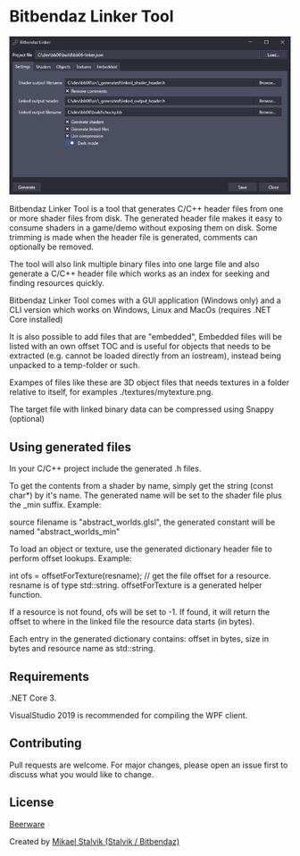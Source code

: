 # Bitbendaz Linker Tool

![](https://github.com/MikaelStalvik/BitbendazLinker/blob/master/screenshot.png)

Bitbendaz Linker Tool is a tool that generates C/C++ header files from one or more shader files from disk.
The generated header file makes it easy to consume shaders in a game/demo without exposing them on disk.
Some trimming is made when the header file is generated, comments can optionally be removed.

The tool will also link multiple binary files into one large file and also generate a C/C++ header file which works as an index for seeking and finding resources quickly.

Bitbendaz Linker Tool comes with a GUI application (Windows only) and a CLI version which works on Windows, Linux and MacOs (requires .NET Core installed)

It is also possible to add files that are "embedded",
Embedded files will be listed with an own offset TOC and is useful for objects that needs to be extracted (e.g. cannot be loaded directly from an iostream), instead being unpacked to a temp-folder or such.

Exampes of files like these are 3D object files that needs textures in a folder relative to itself, for examples ./textures/mytexture.png.

The target file with linked binary data can be compressed using Snappy (optional)

## Using generated files
In your C/C++ project include the generated .h files.

To get the contents from a shader by name, simply get the string (const char*) by it's name. The generated name will be set to the shader file plus the \_min suffix. Example:

  source filename is "abstract_worlds.glsl", the generated constant will be named "abstract_worlds_min"

To load an object or texture, use the generated dictionary header file to perform offset lookups. Example:
	
  int ofs = offsetForTexture(resname); // get the file offset for a resource. resname is of type std::string.
  offsetForTexture is a generated helper function.
  
If a resource is not found, ofs will be set to -1. If found, it will return the offset to where in the linked file the resource data starts (in bytes).

Each entry in the generated dictionary contains: offset in bytes, size in bytes and resource name as std::string.


## Requirements
.NET Core 3.

VisualStudio 2019 is recommended for compiling the WPF client.


## Contributing
Pull requests are welcome. For major changes, please open an issue first to discuss what you would like to change.

## License
[Beerware](https://en.wikipedia.org/wiki/Beerware)


Created by [Mikael Stalvik (Stalvik / Bitbendaz)](https://demozoo.org/sceners/27448/)

